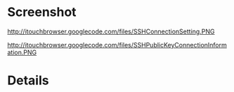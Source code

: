 # Screenshot #

http://itouchbrowser.googlecode.com/files/SSHConnectionSetting.PNG

http://itouchbrowser.googlecode.com/files/SSHPublicKeyConnectionInformation.PNG

# Details #